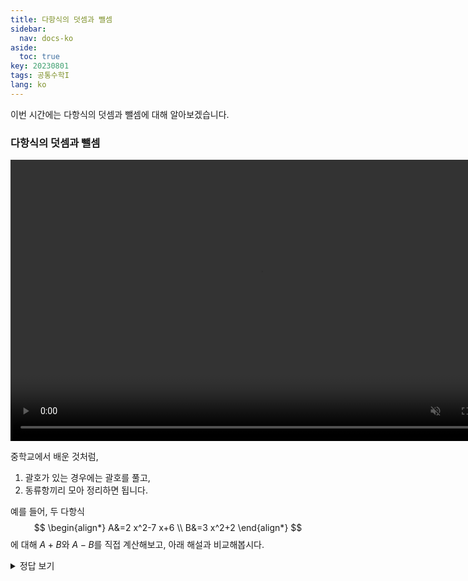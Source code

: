 ```yaml
---
title: 다항식의 덧셈과 뺄셈
sidebar:
  nav: docs-ko
aside:
  toc: true
key: 20230801
tags: 공통수학I
lang: ko
---
```

이번 시간에는 다항식의 덧셈과 뺄셈에 대해 알아보겠습니다.

### 다항식의 덧셈과 뺄셈
<video width="800" height="450" controls src="media/H11_0103_Scene1.mp4" autoplay muted></video>

중학교에서 배운 것처럼,
1. 괄호가 있는 경우에는 괄호를 풀고,
2. 동류항끼리 모아 정리하면 됩니다.

예를 들어, 두 다항식 
$$
\begin{align*}
A&=2 x^2-7 x+6 \\
B&=3 x^2+2
\end{align*}
$$
에 대해 $A+B$와 $A-B$를 직접 계산해보고,
아래 해설과 비교해봅시다.
<details><summary>정답 보기</summary>
<video width="800" height="450" controls src="media/H11_0103_Scene2.mp4" autoplay muted></video></video>

$$
\begin{align*}
A+B & =\left(2 x^2-7 x+6\right)+\left(3 x^2+2\right) \\
& =\BL{2 x^2}-\TL{7 x}+\PK6+\BL{3 x^2}+\PK2 \\
& =\BL{2 x^2}-\TL{7 x}+\BL{3 x^2}+\PP6+\PP2\\
& =\BL{2 x^2}+\BL{3 x^2}-\TL{7x}+\PK{6}+\PK{2} \\
& =\BL{5 x^2}-\TL{7 x}+\PK8\\
\quad\\
A\rd{\:-2\,\!} B & =\left(2 x^2-7 x+6\right)\rd{\:-2}\left(3 x^2+2\right) \\
&=\BL{2x^2} - \TL{7x} + \PK6 - \BL{6x^2} - \PK4\\
& =\BL{-4 x^2}-\TL{7x}+\PK2
\end{align*}
$$



이러한 계산에서, 다음과 같은 다항식의 성질이 활용되었습니다.
<video width="800" height="450" controls src="media/H11_0103_Scene3.mp4" autoplay muted></video>
</details>




<br><br><br><br><br><br>